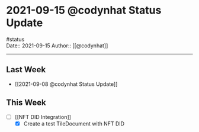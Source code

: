 # 2021-09-15 @codynhat Status Update
#status  
Date:: 2021-09-15
Author:: [[@codynhat]]  

---

## Last Week
- [[2021-09-08 @codynhat Status Update]]

## This Week
- [ ] [[NFT DID Integration]]
	- [x] Create a test TileDocument with NFT DID